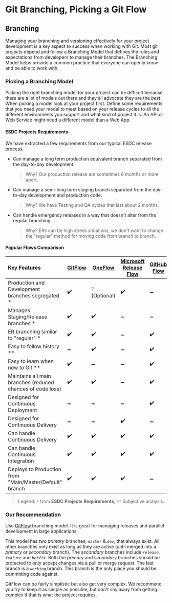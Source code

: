# Git Branching, Picking a Git Flow

## Branching

Managing your branching and versioning effectively for your project development is a key aspect to success when working with Git.
Most git projects depend and follow a Branching Model that defines the rules and expectations from developers to manage their branches.
The Branching Model helps provide a common practice that everyone can openly know and be able to work with.

### Picking a Branching Model

Picking the right branching model for your project can be difficult because there are a lot of models out there and they all advocate they are the _best_.
When picking a model look at your project first.
Define some requirements that you need your model to meet based on your release cycles to all the different environments you support and what kind of project it is.
An API or Web Service might need a different model than a Web App.

#### ESDC Projects Requirements

We have extracted a few requirements from our typical ESDC release process.

- Can manage a long term production equivalent branch separated from the day-to-day development.  
  > Why? Our production release are sometimes 6 months or more apart.
- Can manage a semi-long term staging branch separated from the day-to-day development and production code.  
  > Why? We have Testing and QA cycles that last about 2 months.
- Can handle emergency releases in a way that doesn't alter from the regular branching.  
  > Why? ERs can be high stress situations, we don't want to change the "regular" method for moving code from branch to branch.

#### Popular Flows Comparison

| Key Features | [GitFlow](https://datasift.github.io/gitflow/IntroducingGitFlow.html) | [OneFlow](https://www.endoflineblog.com/oneflow-a-git-branching-model-and-workflow) | [Microsoft Release Flow](https://docs.microsoft.com/en-us/azure/devops/learn/devops-at-microsoft/release-flow) | [GitHub Flow](https://githubflow.github.io/) | [GitLab Flow](https://docs.gitlab.com/ee/workflow/gitlab_flow.html) |
| :--- | --- | --- | --- | --- | --- |
| Production and Development branches segregated * | :heavy_check_mark: | :grey_question: (Optional) | :heavy_check_mark: | :heavy_minus_sign: | :heavy_check_mark: |
| Manages Staging/Release branches * | :heavy_check_mark: | :heavy_check_mark: | :heavy_minus_sign: | :heavy_minus_sign: | :heavy_check_mark: |
| ER branching similar to "regular" * | :heavy_check_mark: | :heavy_check_mark: | :heavy_minus_sign: | :heavy_check_mark: | :heavy_minus_sign: |
| Easy to follow history ** | :heavy_minus_sign: | :heavy_check_mark: | :heavy_minus_sign: | :heavy_check_mark: | :heavy_minus_sign: |
| Easy to learn when new to Git ** | :heavy_check_mark: | :heavy_minus_sign: | :heavy_minus_sign: | :heavy_check_mark: | :heavy_minus_sign: |
| Maintains all main branches (reduced chances of code loss) | :heavy_check_mark: | :heavy_check_mark: | :heavy_minus_sign: | :heavy_check_mark: | :heavy_check_mark: |
| Designed for Continuous Deployment | :heavy_minus_sign: | :heavy_minus_sign: | :heavy_minus_sign: | :heavy_check_mark: | :heavy_minus_sign: |
| Designed for Continuous Delivery | :heavy_minus_sign: | :heavy_minus_sign: | :heavy_check_mark: | :heavy_minus_sign: | :heavy_check_mark: |
|  Can handle Continuous Delivery | :heavy_check_mark: | :heavy_check_mark: | :heavy_check_mark: | :heavy_check_mark: | :heavy_check_mark: |
|  Can handle Continuous Integration | :heavy_check_mark: | :heavy_check_mark: | :heavy_check_mark: | :heavy_check_mark: | :heavy_check_mark: |
| Deploys to Production from "Main/Master/Default" branch | :heavy_check_mark: | :heavy_check_mark: | :heavy_check_mark: | :heavy_minus_sign: | :heavy_check_mark: |

> Legend: `*` from **ESDC Projects Requirements**; `**` Subjective analysis.

### Our Recommendation

Use [GitFlow](https://datasift.github.io/gitflow/IntroducingGitFlow.html) branching model.
It is great for managing releases and parallel development in large applications.

This model has two _primary_ branches, `master` & `dev`, that always exist.
All other branches only exist as long as they are active (until merged into a _primary_ or _secondary_ branch).
The _secondary_ branches include _`release`_, _`feature`_ and _`hotfix`_.
Both the _primary_ and _secondary_ branches should be protected to only accept changes via a pull or merge request.
The last branch is a _`working`_ branch.
This branch is the only place you should be committing code against.

GitFlow can be fairly simplistic but also get very complex.
We recommend you try to keep it as simple as possible, but don't shy away from getting complex if that is what the project requires.

